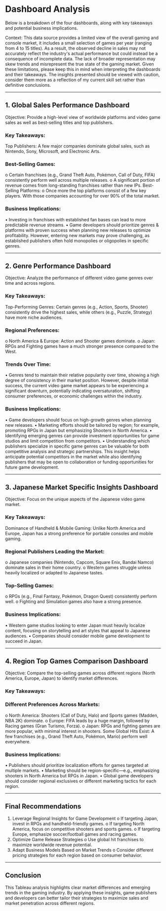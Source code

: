 # Dashboard Analysis
Below is a breakdown of the four dashboards, along with key takeaways and potential business implications.

Context:
This data source provides a limited view of the overall gaming and console market,  it includes a small selection of games per year (ranging from 4 to 15 titles). As a result, the observed decline in sales may not accurately reflect the industry's actual performance but could instead be a consequence of incomplete data. The lack of broader representation may skew trends and misrepresent the true state of the gaming market.
Given these limitations, please keep this in mind when interpreting the dashboards and their takeaways. The insights presented should be viewed with caution, consider them more as a reflection of my current skill set rather than definitive conclusions.

________________________________________

## 1. Global Sales Performance Dashboard
Objective: Provide a high-level view of worldwide platforms and video game sales as well as best-selling titles and top publishers.

### Key Takeaways:
Top Publishers: A few major companies dominate global sales, such as Nintendo, Sony, Microsoft, and Electronic Arts.

### Best-Selling Games: 
o	Certain franchises (e.g., Grand Theft Auto, Pokémon, Call of Duty, FIFA) consistently perform well across multiple releases.
o	A significant portion of revenue comes from long-standing franchises rather than new IPs.
Best-Selling Platforms: 
o	Once more the top platforms consist of a few key players. With those companies accounting for over 90% of the total market.

### Business Implications:
•	Investing in franchises with established fan bases can lead to more predictable revenue streams.
•	Game developers should prioritize genres & platforms with proven success when planning new releases to optimize profitability. However, entering new markets may prove challenging, as established publishers often hold monopolies or oligopolies in specific genres.

________________________________________
## 2. Genre Performance Dashboard
Objective: Analyze the performance of different video game genres over time and across regions.
### Key Takeaways:
Top-Performing Genres: Certain genres (e.g., Action, Sports, Shooter) consistently drive the highest sales, while others (e.g., Puzzle, Strategy) have more niche audiences.

### Regional Preferences: 
o	North America & Europe: Action and Shooter games dominate.
o	Japan: RPGs and Fighting games have a much stronger presence compared to the West.

### Trends Over Time:  
•	Genres tend to maintain their relative popularity over time, showing a high degree of consistency in their market position. However, despite initial success, the current video game market appears to be experiencing a significant downturn, potentially indicating oversaturation, shifting consumer preferences, or economic challenges within the industry.


### Business Implications:
•	Game developers should focus on high-growth genres when planning new releases.
•	Marketing efforts should be tailored by region; for example, promoting RPGs in Japan but emphasizing Shooters in North America.
•	Identifying emerging genres can provide investment opportunities for game studios and limit competition from competitors.
•	Understanding which publishers specialize in specific game genres can be valuable for both competitive analysis and strategic partnerships. This insight helps anticipate potential competitors in the market while also identifying publishers that may be open to collaboration or funding opportunities for future game development.


________________________________________

## 3. Japanese Market Specific Insights Dashboard
Objective: Focus on the unique aspects of the Japanese video game market.
### Key Takeaways:
Dominance of Handheld & Mobile Gaming: Unlike North America and Europe, Japan has a strong preference for portable consoles and mobile gaming.

### Regional Publishers Leading the Market: 
o	Japanese companies (Nintendo, Capcom, Square Enix, Bandai Namco) dominate sales in their home country.
o	Western games struggle unless heavily localized or adapted to Japanese tastes.


### Top-Selling Games: 
o	RPGs (e.g., Final Fantasy, Pokémon, Dragon Quest) consistently perform well.
o	Fighting and Simulation games also have a strong presence.

### Business Implications:
•	Western game studios looking to enter Japan must heavily localize content, focusing on storytelling and art styles that appeal to Japanese audiences.
•	Companies should consider mobile game development to succeed in Japan.
________________________________________
## 4. Region Top Games Comparison Dashboard
Objective: Compare the top-selling games across different regions (North America, Europe, Japan) to identify market differences.
### Key Takeaways:
### Different Preferences Across Markets: 
o	North America: Shooters (Call of Duty, Halo) and Sports games (Madden, NBA 2K) dominate.
o	Europe: FIFA leads by a huge margin, followed by Racing games (Gran Turismo, Forza).
o	Japan: RPGs and fighting games are more popular, with minimal interest in shooters.
Some Global Hits Exist: A few franchises (e.g., Grand Theft Auto, Pokémon, Mario) perform well everywhere.
### Business Implications:
•	Publishers should prioritize localization efforts for games targeted at multiple markets.
•	Marketing should be region-specific—e.g., emphasizing shooters in North America but RPGs in Japan.
•	Global game developers should consider regional exclusives or different marketing tactics for each region.
________________________________________
## Final Recommendations
1.	Leverage Regional Insights for Game Development
o	If targeting Japan, invest in RPGs and handheld-friendly games.
o	If targeting North America, focus on competitive shooters and sports games.
o	If targeting Europe, emphasize soccer/football games and racing games.
2.	Optimize Game Release Strategies
o	Use global hit franchises to maximize worldwide revenue potential.
3.	Adapt Business Models Based on Market Trends
o	Consider different pricing strategies for each region based on consumer behavior.
________________________________________
## Conclusion
This Tableau analysis highlights clear market differences and emerging trends in the gaming industry. By applying these insights, game publishers and developers can better tailor their strategies to maximize sales and market penetration across different regions.
